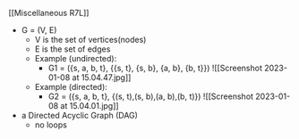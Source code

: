 [[Miscellaneous R7L]]
* G = (V, E)
	* V is the set of vertices(nodes)
	* E is the set of edges
	* Example (undirected):
		* G1 = ({s, a, b, t}, {{s, t}, {s, b}, {a, b}, {b, t}}) 
![[Screenshot 2023-01-08 at 15.04.47.jpg]]
	* Example (directed):
		* G2 = ({s, a, b, t}, {(s, t),(s, b),(a, b),(b, t)})
![[Screenshot 2023-01-08 at 15.04.01.jpg]]
* a Directed Acyclic Graph (DAG)
	* no loops
